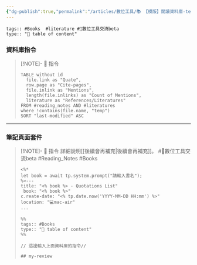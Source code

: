 ```yaml
---
{"dg-publish":true,"permalink":"/articles/數位工具/📚 【模版】閱讀資料庫-temp/","title":"📚 【模版】閱讀資料庫-temp","noteIcon":"3","created":"2025-05-08T13:23:53.000+08:00","updated":"2025-05-08T13:05:24.000+08:00"}
---
```



	tags:: #Books  #literature #📝數位工具交流beta 
	type:: "🔖 table of content"     





### 資料庫指令


> [!NOTE]- 📀 指令
> ```
> TABLE without id
> 	file.link as "Quate",
>   row.page as "Cite-pages",
> 	file.inlink as "Mentions",
>   length(file.inlinks) as "Count of Mentions",
>  	literature as "References/Literatures"
> FROM #reading_notes AND #literatures
> where !contains(file.name, "temp")
> SORT "last-modified" ASC
> ```


---

### 筆記頁面套件


> [!NOTE]- 📀 指令 
> 詳細說明[[後續會再補充\|後續會再補充]]。 #📝數位工具交流beta #Reading_Notes #Books 
> 
> ```
> <%* 
> let book = await tp.system.prompt("請輸入書名");
> %>---
> title: "<% book %> - Quotations List" 
>  book: "<% book %>" 
> c.reate-date: "<% tp.date.now('YYYY-MM-DD HH:mm') %>"
> location: "💻mac-air"
> ---
> 
> %% 
> tags:: #Books 
> type:: "🔖 table of content"
> %%
> 
> // 這邊輸入上面資料庫的指令//
> 
> ## my-review
> ```
